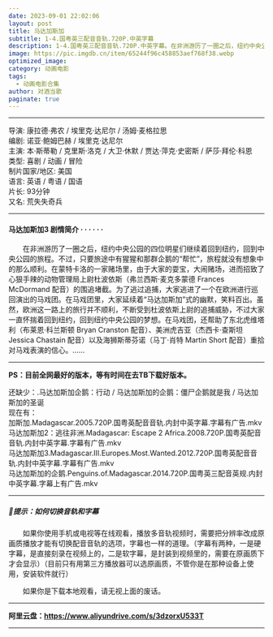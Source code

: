 ```yaml
---
date: 2023-09-01 22:02:06
layout: post
title: 马达加斯加
subtitle: 1-4.国粤英三配音音轨.720P.中英字幕
description: 1-4.国粤英三配音音轨.720P.中英字幕。在非洲游历了一圈之后，纽约中央公园的四位明星们继续着回到纽约，回到中央公园的旅程。不过，只要旅途中有猩猩和那群企鹅的“帮忙”，旅程就没有想象中的那么顺利...
image: https://pic.imgdb.cn/item/65244f96c458853aef768f38.webp
optimized_image: 
category: 动画电影
tags:
  - 动画电影合集
author: 对酒当歌
paginate: true
---
```


---

导演: 康拉德·弗农 / 埃里克·达尼尔 / 汤姆·麦格拉思  
编剧: 诺亚·鲍姆巴赫 / 埃里克·达尼尔  
主演: 本·斯蒂勒 / 克里斯·洛克 / 大卫·休默 / 贾达·萍克·史密斯 / 萨莎·拜伦·科恩  
类型: 喜剧 / 动画 / 冒险  
制片国家/地区: 美国  
语言: 英语 / 粤语  /  国语  
片长: 93分钟  
又名:  荒失失奇兵  

---

#### 马达加斯加3  剧情简介 · · · · · ·

　　在非洲游历了一圈之后，纽约中央公园的四位明星们继续着回到纽约，回到中央公园的旅程。不过，只要旅途中有猩猩和那群企鹅的“帮忙”，旅程就没有想象中的那么顺利。在蒙特卡洛的一家赌场里，由于大家的耍宝，大闹赌场，进而招致了心狠手辣的动物管理局上尉杜波依斯（弗兰西斯·麦克多蒙德 Frances McDormand 配音）的围追堵截。为了逃过追捕，大家逃进了一个在欧洲进行巡回演出的马戏团。在马戏团里，大家延续着“马达加斯加”式的幽默，笑料百出。虽然，欧洲这一路上的旅行并不顺利，不断受到杜波依斯上尉的追捕威胁，不过大家一直怀揣着回到纽约，回到纽约中央公园的梦想。在马戏团，还帮助了东北虎维塔利（布莱恩·科兰斯顿 Bryan Cranston 配音）、美洲虎吉亚（杰西卡·查斯坦 Jessica Chastain 配音）以及海狮斯蒂芬诺（马丁·肖特 Martin Short 配音）重拾对马戏表演的信心。……

---

**PS：目前全网最好的版本，等有时间在去TB下载好版本。**  

还缺少：.马达加斯加企鹅：行动  /   马达加斯加的企鹅：僵尸企鹅就是我  /  马达加斯加的圣诞  
现在有：  
加斯加.Madagascar.2005.720P.国粤英配音音轨.内封中英字幕.字幕有广告.mkv  
马达加斯加2：逃往非洲.Madagascar: Escape 2 Africa‎.2008.720P.国粤英配音音轨.内封中英字幕.字幕有广告.mkv  
马达加斯加3.Madagascar.III.Europes.Most.Wanted.2012.720P.国粤英配音音轨.内封中英字幕.字幕有广告.mkv  
马达加斯加的企鹅.Penguins.of.Madagascar.2014.720P.国粤英三配音英规.内封中英字幕.字幕上有广告.mkv  

---

##### 🔔提示：如何切换音轨和字幕

　　如果你使用手机或电视等在线观看，播放多音轨视频时，需要把分辨率改成原画质播放才能有切换配音音轨的选项，字幕也一样的道理。（字幕有两种，一是硬字幕，是直接刻录在视频上的，二是软字幕，是封装到视频里的，需要在原画质下才会显示）（目前只有用第三方播放器可以选原画质，不管你是在那种设备上使用，安装软件就行）

　　如果你是下载本地观看，请无视上面的废话。

---

**阿里云盘：<https://www.aliyundrive.com/s/3dzorxU533T>**

---
